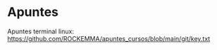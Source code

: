 # Apuntes

Apuntes terminal linux: https://github.com/ROCKEMMA/apuntes_cursos/blob/main/git/key.txt
